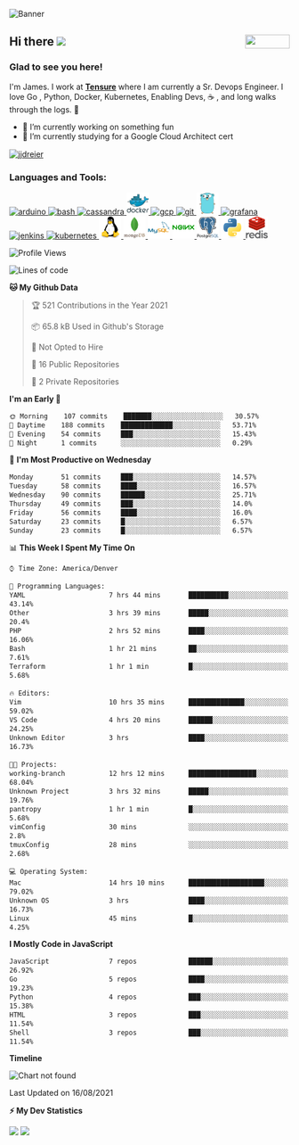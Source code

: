 ![Banner](https://github.com/jamesattensure/jamesattensure/blob/main/assets/JamesAtTensure1920x583.png)
<!-- welcome message -->
<h2>Hi there <img src="https://media.giphy.com/media/hvRJCLFzcasrR4ia7z/giphy.gif" width="25px"><img align="right" width="80" height="25" src="https://visitor-badge.glitch.me/badge?page_id=jamesattensure.jamesattensure"></h2>

<h3>Glad to see you here!</h3>


I'm James. I work at **[Tensure](https://tensure.io)** where I am currently a Sr. Devops Engineer. I love Go , Python, Docker, Kubernetes, Enabling Devs, :coffee: , and long walks through the logs. :palm_tree: 



- 🔭 I’m currently working on something fun
- 🌱 I’m currently studying for a Google Cloud Architect cert

<a href="https://linkedin.com/in/jjdreier" target="blank"><img align="center" src="https://github.com/jamesattensure/jamesattensure/blob/main/assets/linkedin.svg" alt="jjdreier" height="30" width="30" /></a>  

<h3 align="left">Languages and Tools:</h3>
<p align="left"> <a href="https://www.arduino.cc/" target="_blank"> <img src="https://cdn.worldvectorlogo.com/logos/arduino-1.svg" alt="arduino" width="40" height="40"/> </a> <a href="https://www.gnu.org/software/bash/" target="_blank"> <img src="https://www.vectorlogo.zone/logos/gnu_bash/gnu_bash-icon.svg" alt="bash" width="40" height="40"/> </a> <a href="https://cassandra.apache.org/" target="_blank"> <img src="https://www.vectorlogo.zone/logos/apache_cassandra/apache_cassandra-icon.svg" alt="cassandra" width="40" height="40"/> </a> <a href="https://www.docker.com/" target="_blank"> <img src="https://raw.githubusercontent.com/devicons/devicon/master/icons/docker/docker-original-wordmark.svg" alt="docker" width="40" height="40"/> </a> <a href="https://cloud.google.com" target="_blank"> <img src="https://www.vectorlogo.zone/logos/google_cloud/google_cloud-icon.svg" alt="gcp" width="40" height="40"/> </a> <a href="https://git-scm.com/" target="_blank"> <img src="https://www.vectorlogo.zone/logos/git-scm/git-scm-icon.svg" alt="git" width="40" height="40"/> </a> <a href="https://golang.org" target="_blank"> <img src="https://raw.githubusercontent.com/devicons/devicon/master/icons/go/go-original.svg" alt="go" width="40" height="40"/> </a> <a href="https://grafana.com" target="_blank"> <img src="https://www.vectorlogo.zone/logos/grafana/grafana-icon.svg" alt="grafana" width="40" height="40"/> </a> <a href="https://www.jenkins.io" target="_blank"> <img src="https://www.vectorlogo.zone/logos/jenkins/jenkins-icon.svg" alt="jenkins" width="40" height="40"/> </a> <a href="https://kubernetes.io" target="_blank"> <img src="https://www.vectorlogo.zone/logos/kubernetes/kubernetes-icon.svg" alt="kubernetes" width="40" height="40"/> </a> <a href="https://www.linux.org/" target="_blank"> <img src="https://raw.githubusercontent.com/devicons/devicon/master/icons/linux/linux-original.svg" alt="linux" width="40" height="40"/> </a> <a href="https://www.mongodb.com/" target="_blank"> <img src="https://raw.githubusercontent.com/devicons/devicon/master/icons/mongodb/mongodb-original-wordmark.svg" alt="mongodb" width="40" height="40"/> </a> <a href="https://www.mysql.com/" target="_blank"> <img src="https://raw.githubusercontent.com/devicons/devicon/master/icons/mysql/mysql-original-wordmark.svg" alt="mysql" width="40" height="40"/> </a> <a href="https://www.nginx.com" target="_blank"> <img src="https://raw.githubusercontent.com/devicons/devicon/master/icons/nginx/nginx-original.svg" alt="nginx" width="40" height="40"/> </a> <a href="https://www.postgresql.org" target="_blank"> <img src="https://raw.githubusercontent.com/devicons/devicon/master/icons/postgresql/postgresql-original-wordmark.svg" alt="postgresql" width="40" height="40"/> </a> <a href="https://www.python.org" target="_blank"> <img src="https://raw.githubusercontent.com/devicons/devicon/master/icons/python/python-original.svg" alt="python" width="40" height="40"/> </a> <a href="https://redis.io" target="_blank"> <img src="https://raw.githubusercontent.com/devicons/devicon/master/icons/redis/redis-original-wordmark.svg" alt="redis" width="40" height="40"/> </a> </p>

<!--START_SECTION:waka-->
![Profile Views](http://img.shields.io/badge/Profile%20Views-0-blue)

![Lines of code](https://img.shields.io/badge/From%20Hello%20World%20I%27ve%20Written-118370%20lines%20of%20code-blue)

**🐱 My Github Data** 

> 🏆 521 Contributions in the Year 2021
 > 
> 📦 65.8 kB Used in Github's Storage 
 > 
> 🚫 Not Opted to Hire
 > 
> 📜 16 Public Repositories 
 > 
> 🔑 2 Private Repositories  
 > 
**I'm an Early 🐤** 

```text
🌞 Morning    107 commits    ███████░░░░░░░░░░░░░░░░░░   30.57% 
🌆 Daytime    188 commits    █████████████░░░░░░░░░░░░   53.71% 
🌃 Evening    54 commits     ███░░░░░░░░░░░░░░░░░░░░░░   15.43% 
🌙 Night      1 commits      ░░░░░░░░░░░░░░░░░░░░░░░░░   0.29%

```
📅 **I'm Most Productive on Wednesday** 

```text
Monday       51 commits     ███░░░░░░░░░░░░░░░░░░░░░░   14.57% 
Tuesday      58 commits     ████░░░░░░░░░░░░░░░░░░░░░   16.57% 
Wednesday    90 commits     ██████░░░░░░░░░░░░░░░░░░░   25.71% 
Thursday     49 commits     ███░░░░░░░░░░░░░░░░░░░░░░   14.0% 
Friday       56 commits     ████░░░░░░░░░░░░░░░░░░░░░   16.0% 
Saturday     23 commits     █░░░░░░░░░░░░░░░░░░░░░░░░   6.57% 
Sunday       23 commits     █░░░░░░░░░░░░░░░░░░░░░░░░   6.57%

```


📊 **This Week I Spent My Time On** 

```text
⌚︎ Time Zone: America/Denver

💬 Programming Languages: 
YAML                     7 hrs 44 mins       ██████████░░░░░░░░░░░░░░░   43.14% 
Other                    3 hrs 39 mins       █████░░░░░░░░░░░░░░░░░░░░   20.4% 
PHP                      2 hrs 52 mins       ████░░░░░░░░░░░░░░░░░░░░░   16.06% 
Bash                     1 hr 21 mins        ██░░░░░░░░░░░░░░░░░░░░░░░   7.61% 
Terraform                1 hr 1 min          █░░░░░░░░░░░░░░░░░░░░░░░░   5.68%

🔥 Editors: 
Vim                      10 hrs 35 mins      ██████████████░░░░░░░░░░░   59.02% 
VS Code                  4 hrs 20 mins       ██████░░░░░░░░░░░░░░░░░░░   24.25% 
Unknown Editor           3 hrs               ████░░░░░░░░░░░░░░░░░░░░░   16.73%

🐱‍💻 Projects: 
working-branch           12 hrs 12 mins      █████████████████░░░░░░░░   68.04% 
Unknown Project          3 hrs 32 mins       █████░░░░░░░░░░░░░░░░░░░░   19.76% 
pantropy                 1 hr 1 min          █░░░░░░░░░░░░░░░░░░░░░░░░   5.68% 
vimConfig                30 mins             ░░░░░░░░░░░░░░░░░░░░░░░░░   2.8% 
tmuxConfig               28 mins             ░░░░░░░░░░░░░░░░░░░░░░░░░   2.68%

💻 Operating System: 
Mac                      14 hrs 10 mins      ███████████████████░░░░░░   79.02% 
Unknown OS               3 hrs               ████░░░░░░░░░░░░░░░░░░░░░   16.73% 
Linux                    45 mins             █░░░░░░░░░░░░░░░░░░░░░░░░   4.25%

```

**I Mostly Code in JavaScript** 

```text
JavaScript               7 repos             ██████░░░░░░░░░░░░░░░░░░░   26.92% 
Go                       5 repos             ████░░░░░░░░░░░░░░░░░░░░░   19.23% 
Python                   4 repos             ███░░░░░░░░░░░░░░░░░░░░░░   15.38% 
HTML                     3 repos             ███░░░░░░░░░░░░░░░░░░░░░░   11.54% 
Shell                    3 repos             ███░░░░░░░░░░░░░░░░░░░░░░   11.54%

```


**Timeline**

![Chart not found](https://raw.githubusercontent.com/JamesAtTensure/JamesAtTensure/main/charts/bar_graph.png) 


 Last Updated on 16/08/2021
<!--END_SECTION:waka--> 

<!-- GitHub stats -->  
<b>⚡ My Dev Statistics</b>

<p>  
<!-- GitHub Stats -->  
<img height="180em" src="https://github-readme-stats.vercel.app/api?username=jamesattensure&show_icons=true&hide_border=true&count_private=true&theme=radical&hide=prs,issues,contribs"/>

<!-- Most Used Languages -->  
<img height="180em" src="https://github-readme-stats.vercel.app/api/top-langs/?username=jamesattensure&exclude_repo=KNN-Image-Classification&show_icons=true&hide_border=true&layout=compact&langs_count=8&theme=radical&count_private=true"/>  
</p>  